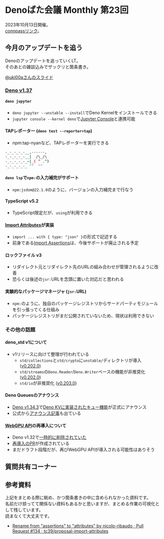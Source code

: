 # Denoばた会議 Monthly 第23回
2023年10月13日開催。  
[connpassリンク](https://deno-ja.connpass.com/event/298516/)。

## 今月のアップデートを追う
Denoのアップデートを追っていくLT。  
そのあとの雑談込みでザックリと箇条書き。

[@uki00aさんのスライド](https://uki00a.github.io/slides/denobata-2023-10-13)

### [Deno v1.37](https://deno.com/blog/v1.37)
#### `deno jupyter`
- `deno jupyter --unstable --install`でDeno Kernelをインストールできる
- `jupyter console --kernel deno`で[Jupyter Console](https://github.com/jupyter/jupyter_console)と連携可能

#### TAPレポーター (`deno test --reporter=tap`)
- npm:tap-nyanなど、TAPレポーターを実行できる

```bash
-_-_-_-_-__,------,
-_-_-_-_-__|  /\_/\ 
-_-_-_-_-_~|_( ^ .^) 
-_-_-_-_-_ ""  ""
```

#### `deno lsp`で`npm:`の入力補完がサポート
- `npm:jsdom@22.1.0`のように、バージョンの入力補完まで行なう

#### TypeScript v5.2
- TypeScript限定だが、`using`が利用できる

#### [Import Attributes](https://github.com/tc39/proposal-import-attributes)が実装
- `import ... with { type: "json" }`の形式で記述する
- 前身である[Import Assertions](https://uki00a.github.io/deno-weekly/articles/2021/12/19#import-assertions%E3%81%AE%E3%82%B5%E3%83%9D%E3%83%BC%E3%83%88)は、今後サポートが廃止される予定

#### ロックファイル v3
- リダイレクト元とリダイレクト先のURLの組み合わせが管理されるように改善
- 恐らくは後述の`jsr:`URLを念頭に置いた対応だと思われる

#### 実験的なパッケージマネージャ (`jsr:`URL)
- `npm:`のように、独自のパッケージレジストリからサードパーティモジュールを引っ張ってくる仕組み
- パッケージレジストリがまだ公開されていないため、現状は利用できない

### その他の話題
#### deno_std v1について
- v1リリースに向けて整理が行われている
  - `std/collections`と`std/crypto`に`unstable/`ディレクトリが導入 ([v0.202.0](https://github.com/denoland/deno_std/releases/tag/0.202.0))
  - `std/streams`の`Deno.Reader`/`Deno.Writer`ベースの機能が非推奨化 ([v0.202.0](https://github.com/denoland/deno_std/releases/tag/0.202.0))
  - `std/io`が非推奨化 ([v0.203.0](https://github.com/denoland/deno_std/releases/tag/0.203.0))

#### Deno Queuesのアナウンス
- [Deno v1.34.3](https://github.com/denoland/deno/releases/tag/v1.34.3)で[Deno KVに実装されたキュー機能](https://github.com/denoland/deno/pull/19459)が正式にアナウンス
- 公式から[アナウンス記事](https://deno.com/blog/queues)も出ている

#### [WebGPU API](https://developer.mozilla.org/ja/docs/Web/API/WebGPU_API)の再導入について
- Deno v1.32で[一時的に削除されていた](https://github.com/denoland/deno/pull/18094)
- [再導入のPR](https://github.com/denoland/deno/pull/20812)が作成されている
- まだドラフト段階だが、再びWebGPU APIが導入される可能性はありそう

## 質問共有コーナー

## 参考資料
上記をまとめる際に眺め、かつ箇条書きの中に含められなかった資料です。  
名前だけ掠ってて関係ない資料もあるかと思いますが、まとめる作業の可視化として残しています。  
読まなくて大丈夫です。

- [Rename from "assertions" to "attributes" by nicolo-ribaudo · Pull Request #134 · tc39/proposal-import-attributes](https://github.com/tc39/proposal-import-attributes/pull/134)
